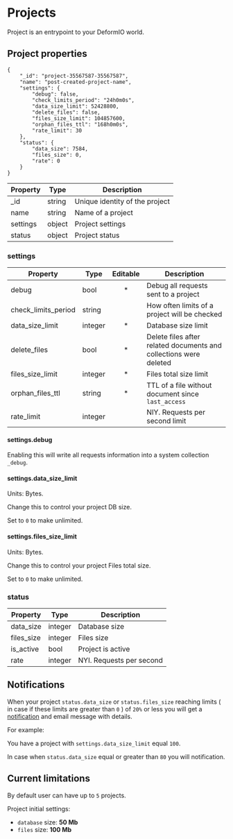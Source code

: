 # Projects

Project is an entrypoint to your DeformIO world.

## Project properties

	{
	    "_id": "project-35567587-35567587",
	    "name": "post-created-project-name",
	    "settings": {
	    	"debug": false,
	        "check_limits_period": "24h0m0s",
	        "data_size_limit": 52428800,
	        "delete_files": false,
	        "files_size_limit": 104857600,
	        "orphan_files_ttl": "168h0m0s",
	        "rate_limit": 30
	    },
	    "status": {
	        "data_size": 7584,
	        "files_size": 0,
	        "rate": 0
	    }
	}


Property      | Type          | Description
--------------|---------------|-------------
\_id          | string        | Unique identity of the project
name          | string        | Name of a project
settings      | object        | Project settings
status        | object        | Project status

### settings

Property              | Type   | Editable | Description
----------------------|--------|:--------:|-----------
debug                 | bool   | *        | Debug all requests sent to a project
check\_limits\_period | string |          | How often limits of a project will be checked
data\_size\_limit     | integer| *        | Database size limit
delete\_files         | bool   | *        | Delete files after related documents and collections were deleted
files\_size\_limit    | integer| *        | Files total size limit
orphan\_files\_ttl    | string | *        | TTL of a file without document since `last_access`
rate\_limit           | integer|          | NIY. Requests per second limit

#### settings.debug

Enabling this will write all requests information into a system collection `_debug`.

#### settings.data\_size\_limit

Units: Bytes. 

Change this to control your project DB size.

Set to `0` to make unlimited.

#### settings.files\_size\_limit

Units: Bytes. 

Change this to control your project Files total size.

Set to `0` to make unlimited.


### status

Property     | Type          | Description
-------------|---------------|-------------
data_size    | integer       | Database size
files_size   | integer       | Files size
is_active    | bool          | Project is active
rate         | integer       | NYI. Requests per second


## Notifications

When your project `status.data_size` or `status.files_size` reaching limits ( in case if these limits are greater than `0` ) of `20%` or less you will get a [notification](/collections/#system-collections) and email message with details.

For example:

You have a project with `settings.data_size_limit` equal `100`.

In case when `status.data_size` equal or greater than `80` you will notification.


## Current limitations

By default user can have up to `5` projects.

Project initial settings:

  * `database` size: **50 Mb**
  * `files` size: **100 Mb**
